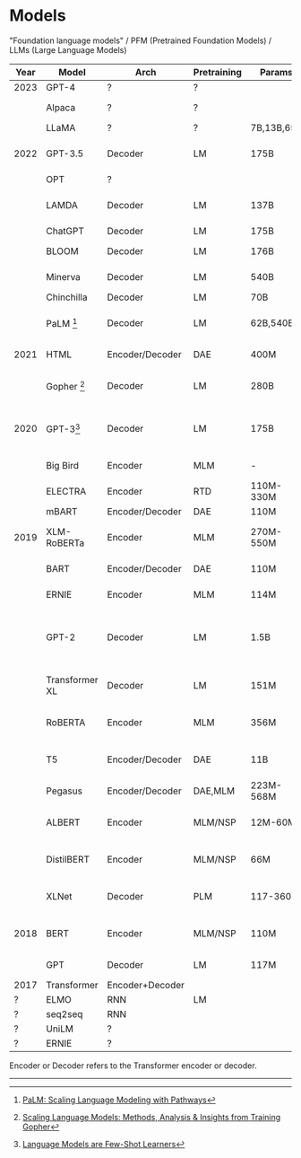 # Models

"Foundation language models" / PFM (Pretrained Foundation Models) / LLMs (Large Language Models)

| Year | Model            | Arch            | Pretraining | Params     | Applications                              |
| ---- | ---------------- | --------------- | ----------- | ---------- | ----------------------------------------- |
| 2023 | GPT-4            | ?               | ?           |            |                                           |
|      | Alpaca           | ?               | ?           |            | Instruction-following                     |
|      | LLaMA            | ?               | ?           | 7B,13B,65B | ?                                         |
| 2022 | GPT-3.5          | Decoder         | LM          | 175B       | Code generation, dialog                   |
|      | OPT              | ?               |             |            |                                           |
|      | LAMDA            | Decoder         | LM          | 137B       | General language modelling                |
|      | ChatGPT          | Decoder         | LM          | 175B       | Dialog                                    |
|      | BLOOM            | Decoder         | LM          | 176B       | Code generation                           |
|      | Minerva          | Decoder         | LM          | 540B       | Mathematical reasoning                    |
|      | Chinchilla       | Decoder         | LM          | 70B        | Dialog                                    |
|      | PaLM [^palm]     | Decoder         | LM          | 62B,540B   | (general language tasks)                  |
| 2021 | HTML             | Encoder/Decoder | DAE         | 400M       | HTML prompting                            |
|      | Gopher [^gopher] | Decoder         | LM          | 280B       | General language modelling                |
| 2020 | GPT-3[^gpt3]     | Decoder         | LM          | 175B       | Code generation, audio generation         |
|      | Big Bird         | Encoder         | MLM         | -          | Longer sequence                           |
|      | ELECTRA          | Encoder         | RTD         | 110M-330M  | Longer sequence                           |
|      | mBART            | Encoder/Decoder | DAE         | 110M       | Translation                               |
| 2019 | XLM-RoBERTa      | Encoder         | MLM         | 270M-550M  | Translation, cross-lingual tasks          |
|      | BART             | Encoder/Decoder | DAE         | 110M       | Text generation                           |
|      | ERNIE            | Encoder         | MLM         | 114M       | Entity recognition                        |
|      | GPT-2            | Decoder         | LM          | 1.5B       | Text generation, (general language tasks) |
|      | Transformer XL   | Decoder         | LM          | 151M       | (general language tasks)                  |
|      | RoBERTA          | Encoder         | MLM         | 356M       | Language understading, QA                 |
|      | T5               | Encoder/Decoder | DAE         | 11B        | MT, QA, abstractive summarisation         |
|      | Pegasus          | Encoder/Decoder | DAE,MLM     | 223M-568M  | Summarisation                             |
|      | ALBERT           | Encoder         | MLM/NSP     | 12M-60M    | Language understading, QA                 |
|      | DistilBERT       | Encoder         | MLM/NSP     | 66M        | Language understading, QA                 |
|      | XLNet            | Decoder         | PLM         | 117-360M   | (general language tasks)                  |
| 2018 | BERT             | Encoder         | MLM/NSP     | 110M       | Language understading, QA                 |
|      | GPT              | Decoder         | LM          | 117M       | Text generation                           |
| 2017 | Transformer      | Encoder+Decoder |             |            |
| ?    | ELMO             | RNN             | LM          |            |
| ?    | seq2seq          | RNN             |             |            |
| ?    | UniLM            | ?               |             |            |
| ?    | ERNIE            | ?               |             |            |

Encoder or Decoder refers to the Transformer encoder or decoder.

---

[^palm]: [PaLM: Scaling Language Modeling with Pathways](https://arxiv.org/abs/2204.02311)
[^gopher]: [Scaling Language Models: Methods, Analysis & Insights from Training Gopher](https://arxiv.org/abs/2112.11446)
[^gpt3]: [Language Models are Few-Shot Learners](https://arxiv.org/abs/2005.14165)
